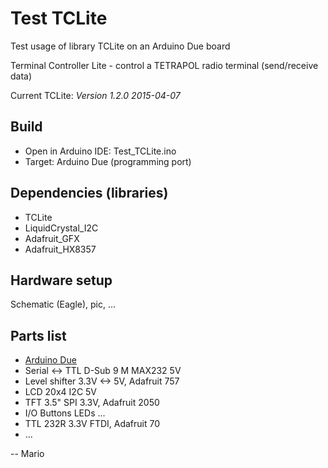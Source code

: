 # Test TCLite
Test usage of library TCLite on an Arduino Due board

Terminal Controller Lite - control a TETRAPOL radio terminal (send/receive data)

Current TCLite: *Version 1.2.0 2015-04-07*

## Build
 - Open in Arduino IDE: Test_TCLite.ino
 - Target: Arduino Due (programming port)

## Dependencies (libraries)
 - TCLite
 - LiquidCrystal_I2C
 - Adafruit_GFX
 - Adafruit_HX8357

## Hardware setup
Schematic (Eagle), pic, ...

## Parts list
 - [Arduino Due](http://www.arduino.cc/en/Guide/ArduinoDue)
 - Serial <-> TTL D-Sub 9 M MAX232 5V
 - Level shifter 3.3V <-> 5V, Adafruit 757
 - LCD 20x4 I2C 5V
 - TFT 3.5" SPI 3.3V, Adafruit 2050
 - I/O Buttons LEDs ...
 - TTL 232R 3.3V FTDI, Adafruit 70
 - ...


-- Mario
